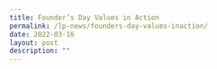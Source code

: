 ```yaml
---
title: Founder’s Day Values in Action
permalink: /lp-news/founders-day-values-inaction/
date: 2022-03-16
layout: post
description: ""
---
```

